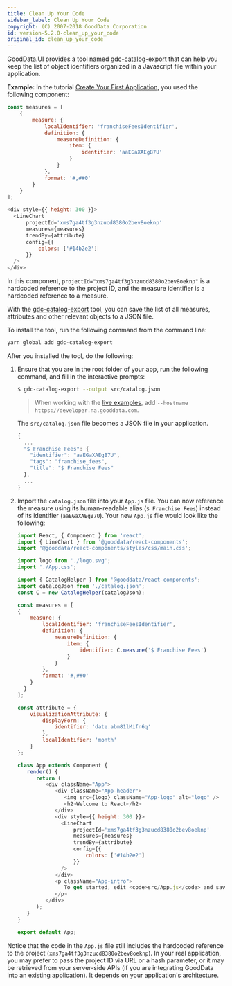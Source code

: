 ```yaml
---
title: Clean Up Your Code
sidebar_label: Clean Up Your Code
copyright: (C) 2007-2018 GoodData Corporation
id: version-5.2.0-clean_up_your_code
original_id: clean_up_your_code
---
```


GoodData.UI provides a tool named [gdc-catalog-export](gdc-catalog-export.md) that can help you keep the list of object identifiers organized in a Javascript file within your application.

**Example:**
In the tutorial [Create Your First Application](ht_create_your_first_visualization.html), you used the following component:

```javascript
const measures = [
    {
        measure: {
            localIdentifier: 'franchiseFeesIdentifier',
            definition: {
                measureDefinition: {
                    item: {
                        identifier: 'aaEGaXAEgB7U'
                    }
                }
            },
            format: '#,##0'
        }
    }
];

<div style={{ height: 300 }}>
  <LineChart
      projectId='xms7ga4tf3g3nzucd8380o2bev8oeknp'
      measures={measures}
      trendBy={attribute}
      config={{
          colors: ['#14b2e2']
      }}
  />
</div>
```

In this component, `projectId="xms7ga4tf3g3nzucd8380o2bev8oeknp"` is a hardcoded reference to the project ID, and the measure identifier is a hardcoded reference to a measure.

With the [gdc-catalog-export](gdc-catalog-export.md) tool, you can save the list of all measures, attributes and other relevant objects to a JSON file.

To install the tool, run the following command from the command line:
```bash
yarn global add gdc-catalog-export
```

After you installed the tool, do the following:
1. Ensure that you are in the root folder of your app, run the following command, and fill in the interactive prompts:
    ```bash
    $ gdc-catalog-export --output src/catalog.json
    ```

    > When working with the [live examples](https://gooddata-examples.herokuapp.com/), add `--hostname https://developer.na.gooddata.com`.

    The `src/catalog.json` file becomes a JSON file in your application.
    ```javascript
    {
      ...
      "$ Franchise Fees": {
        "identifier": "aaEGaXAEgB7U",
        "tags": "franchise_fees",
        "title": "$ Franchise Fees"
      },
      ...
    }
    ```
2. Import the `catalog.json` file into your `App.js` file.
   You can now reference the measure using its human-readable alias \(`$ Franchise Fees`\) instead of its identifier \(`aaEGaXAEgB7U`\). Your new `App.js` file would look like the following:
    ```javascript
    import React, { Component } from 'react';
    import { LineChart } from '@gooddata/react-components';
    import '@gooddata/react-components/styles/css/main.css';

    import logo from './logo.svg';
    import './App.css';

    import { CatalogHelper } from '@gooddata/react-components';
    import catalogJson from './catalog.json';
    const C = new CatalogHelper(catalogJson);

    const measures = [
    {
        measure: {
            localIdentifier: 'franchiseFeesIdentifier',
            definition: {
                measureDefinition: {
                    item: {
                        identifier: C.measure('$ Franchise Fees')
                    }
                }
            },
            format: '#,##0'
        }
      }
    ];

    const attribute = {
        visualizationAttribute: {
            displayForm: {
                identifier: 'date.abm81lMifn6q'
            },
            localIdentifier: 'month'
        }
    };

    class App extends Component {
       render() {
          return (
             <div className="App">
                <div className="App-header">
                   <img src={logo} className="App-logo" alt="logo" />
                   <h2>Welcome to React</h2>
                </div>
                <div style={{ height: 300 }}>
                  <LineChart
                      projectId='xms7ga4tf3g3nzucd8380o2bev8oeknp'
                      measures={measures}
                      trendBy={attribute}
                      config={{
                          colors: ['#14b2e2']
                      }}
                  />
                </div>
                <p className="App-intro">
                   To get started, edit <code>src/App.js</code> and save to reload.
                </p>
             </div>
          );
       }
    }

    export default App;
    ```

Notice that the code in the `App.js` file still includes the hardcoded reference to the project \(`xms7ga4tf3g3nzucd8380o2bev8oeknp`\). In your real application, you may prefer to pass the project ID via URL or a hash parameter, or it may be retrieved from your server-side APIs \(if you are integrating GoodData into an existing application\). It depends on your application's architecture.
